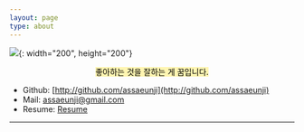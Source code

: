 ```yaml
---
layout: page
type: about
---
```


![](../../images/me.jpg){: width="200", height="200"}

<center>
<mark style="background-color: #fff5b1">
좋아하는 것을 잘하는 게 꿈입니다.
</mark>
</center>

* Github: [http://github.com/assaeunji](http://github.com/assaeunji)
* Mail: [assaeunji@gmail.com]()
* Resume: [Resume](https://drive.google.com/open?id=1Sh3neFtPXLvUoFt-EDWiwseYFwY0XwoN&authuser=assaeunji@korea.ac.kr&usp=drive_fs)

--- 

